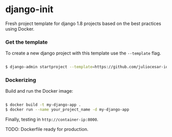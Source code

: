 # django-init

Fresh project template for django 1.8 projects based on the best practices using Docker.

### Get the template

To create a new django project with this template use the `--template` flag.

```bash

$ django-admin startproject --template=https://github.com/juliocesar-io/django-init/zipball/master --extension=py,gitignore your_project_name

```

### Dockerizing

Build and run the Docker image:

```bash

$ docker build -t my-django-app .
$ docker run --name your_project_name -d my-django-app

```

Finally, testing in `http://container-ip:8000`.

TODO:   Dockerfile ready for production.
